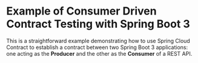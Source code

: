 # Example of Consumer Driven Contract Testing with Spring Boot 3

This is a straightforward example demonstrating how to use Spring Cloud Contract to establish a contract between two Spring Boot 3 applications: one acting as the **Producer** and the other as the **Consumer** of a REST API.
